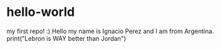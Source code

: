 # hello-world
my first repo!  :)
Hello my name is Ignacio Perez and I am from Argentina.
print("Lebron is WAY better than Jordan")
